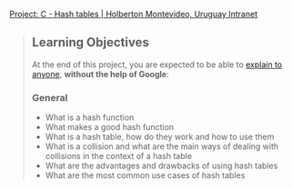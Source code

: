 [Project: C - Hash tables | Holberton Montevideo, Uruguay Intranet](https://intranet.hbtn.io/projects/2181)

> ## Learning Objectives
> 
> At the end of this project, you are expected to be able to [explain to anyone](https://intranet.hbtn.io/rltoken/TYd0rtgWdnYZVZYW0z73pg "explain to anyone"), **without the help of Google**:
> 
> ### General
> 
> -   What is a hash function
> -   What makes a good hash function
> -   What is a hash table, how do they work and how to use them
> -   What is a collision and what are the main ways of dealing with collisions in the context of a hash table
> -   What are the advantages and drawbacks of using hash tables
> -   What are the most common use cases of hash tables
